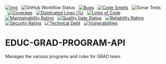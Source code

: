 [![img](https://img.shields.io/badge/Lifecycle-Experimental-339999)](https://github.com/bcgov/repomountie/blob/master/doc/lifecycle-badges.md) &nbsp;
![GitHub Workflow Status](https://img.shields.io/github/workflow/status/bcgov/educ-grad-program-api/Build) &nbsp; 
[![Bugs](https://sonarcloud.io/api/project_badges/measure?project=bcgov_EDUC-GRAD-PROGRAM-API&metric=bugs)](https://sonarcloud.io/summary/new_code?id=bcgov_EDUC-GRAD-PROGRAM-API) &nbsp;
[![Code Smells](https://sonarcloud.io/api/project_badges/measure?project=bcgov_EDUC-GRAD-PROGRAM-API&metric=code_smells)](https://sonarcloud.io/summary/new_code?id=bcgov_EDUC-GRAD-PROGRAM-API) &nbsp;
![Sonar Tests](https://img.shields.io/sonar/tests/bcgov_EDUC-GRAD-PROGRAM-API?compact_message&server=https%3A%2F%2Fsonarcloud.io) &nbsp;
[![Coverage](https://sonarcloud.io/api/project_badges/measure?project=bcgov_EDUC-GRAD-PROGRAM-API&metric=coverage)](https://sonarcloud.io/summary/new_code?id=bcgov_EDUC-GRAD-PROGRAM-API) &nbsp;
[![Duplicated Lines (%)](https://sonarcloud.io/api/project_badges/measure?project=bcgov_EDUC-GRAD-PROGRAM-API&metric=duplicated_lines_density)](https://sonarcloud.io/summary/new_code?id=bcgov_EDUC-GRAD-PROGRAM-API) &nbsp;
[![Lines of Code](https://sonarcloud.io/api/project_badges/measure?project=bcgov_EDUC-GRAD-PROGRAM-API&metric=ncloc)](https://sonarcloud.io/summary/new_code?id=bcgov_EDUC-GRAD-PROGRAM-API) &nbsp;
[![Maintainability Rating](https://sonarcloud.io/api/project_badges/measure?project=bcgov_EDUC-GRAD-PROGRAM-API&metric=sqale_rating)](https://sonarcloud.io/summary/new_code?id=bcgov_EDUC-GRAD-PROGRAM-API) &nbsp;
[![Quality Gate Status](https://sonarcloud.io/api/project_badges/measure?project=bcgov_EDUC-GRAD-PROGRAM-API&metric=alert_status)](https://sonarcloud.io/summary/new_code?id=bcgov_EDUC-GRAD-PROGRAM-API) &nbsp;
[![Reliability Rating](https://sonarcloud.io/api/project_badges/measure?project=bcgov_EDUC-GRAD-PROGRAM-API&metric=reliability_rating)](https://sonarcloud.io/summary/new_code?id=bcgov_EDUC-GRAD-PROGRAM-API) &nbsp;
[![Security Rating](https://sonarcloud.io/api/project_badges/measure?project=bcgov_EDUC-GRAD-PROGRAM-API&metric=security_rating)](https://sonarcloud.io/summary/new_code?id=bcgov_EDUC-GRAD-PROGRAM-API) &nbsp;
[![Technical Debt](https://sonarcloud.io/api/project_badges/measure?project=bcgov_EDUC-GRAD-PROGRAM-API&metric=sqale_index)](https://sonarcloud.io/summary/new_code?id=bcgov_EDUC-GRAD-PROGRAM-API) &nbsp;
[![Vulnerabilities](https://sonarcloud.io/api/project_badges/measure?project=bcgov_EDUC-GRAD-PROGRAM-API&metric=vulnerabilities)](https://sonarcloud.io/summary/new_code?id=bcgov_EDUC-GRAD-PROGRAM-API) &nbsp;

# EDUC-GRAD-PROGRAM-API
Manages the various programs and rules for GRAD team

